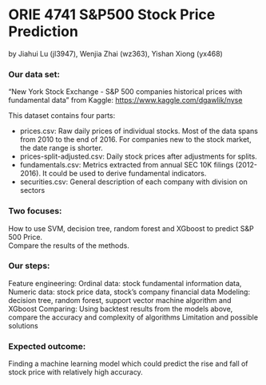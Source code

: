 # ORIE 4741 S&P500 Stock Price Prediction
by Jiahui Lu (jl3947), Wenjia Zhai (wz363), Yishan Xiong (yx468)

### Our data set:
“New York Stock Exchange - S&P 500 companies historical prices with fundamental data” from Kaggle: https://www.kaggle.com/dgawlik/nyse

This dataset contains four parts:  

- prices.csv: Raw daily prices of individual stocks. Most of the data spans from 2010 to the end of 2016. For companies new to the stock market, the date range is shorter.  
- prices-split-adjusted.csv: Daily stock prices after adjustments for splits.  
- fundamentals.csv: Metrics extracted from annual SEC 10K filings (2012-2016). It could be used to derive fundamental indicators.  
- securities.csv: General description of each company with division on sectors  

### Two focuses: 

How to use SVM, decision tree, random forest and XGboost to predict S&P 500 Price.  
Compare the results of the methods.

### Our steps: 

Feature engineering: Ordinal data: stock fundamental information data, Numeric data: stock price data, stock’s company financial data
Modeling: decision tree, random forest, support vector machine algorithm and XGboost
Comparing: Using backtest results from the models above, compare the accuracy and complexity of algorithms 
Limitation and possible solutions

### Expected outcome:
Finding a machine learning model which could predict the rise and fall of stock price  with relatively high accuracy.

